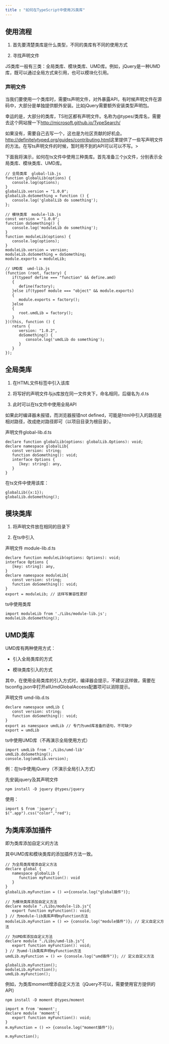 ```yaml
---
title : "如何在TypeScript中使用JS类库"
---
```


## **使用流程**

1. 首先要清楚类库是什么类型，不同的类库有不同的使用方式

2. 寻找声明文件

JS类库一般有三类：全局类库、模块类库、UMD库。例如，jQuery是一种UMD库，既可以通过全局方式来引用，也可以模块化引用。

### **声明文件**

当我们要使用一个类库时，需要ts声明文件，对外暴露API，有时候声明文件在源码中，大部分是单独提供额外安装。比如jQuery需要额外安装类型声明包。

幸运的是，大部分的类库，TS社区都有声明文件。名称为@types/类库名，需要去这个网站搜一下[http://](https://microsoft.github.io/TypeSearch/)[microsoft.github.io/TypeSearch/](http://microsoft.github.io/TypeSearch/)

如果没有，需要自己去写一个，这也是为社区贡献的好机会。<http://definitelytyped.org/guides/contributing.html>这里提供了一些写声明文件的方法。在写ts声明文件的时候，暂时用不到的API可以可以不写。>

下面我将演示，如何在ts文件中使用三种类库。首先准备三个js文件，分别表示全局类库、模块类库、UMD库。

```
// 全局类库  global-lib.js
function globalLib(options) {
   console.log(options);
}
globalLib.version = "1.0.0";
globalLib.doSomething = function () {
   console.log('globalLib do something');
};

// 模块类库  module-lib.js
const version = "1.0.0";
function doSomething() {
   console.log('moduleLib do something');
}
function moduleLib(options) {
   console.log(options);
}
moduleLib.version = version;
moduleLib.doSomething = doSomething;
module.exports = moduleLib;

// UMD库  umd-lib.js
(function (root, factory) {
   if(typeof define === "function" && define.amd)
   {
      define(factory);
   }else if(typeof module === "object" && module.exports)
   {
      module.exports = factory();
   }else
   {
      root.umdLib = factory();
   }
})(this, function () {
   return {
      version: "1.0.2",
      doSomething() {
         console.log('umdLib do something');
      }
   }
});
```

## **全局类库**

1. 在HTML文件标签中引入该库

2. 将写好的声明文件与js库放在同一文件夹下，命名相同，后缀名为.d.ts

3. 此时可以在ts文件中使用全局API

如果此时编译器未报错，而浏览器报错not defined，可能是html中引入的路径是相对路径，改成绝对路径即可（以项目目录为根目录）。

声明文件global-lib.d.ts

```
declare function globalLib(options: globalLib.Options): void;
declare namespace globalLib{
   const version: string;
   function doSomething(): void;
   interface Options {
      [key: string]: any,
   }
}
```

在ts文件中使用该库：

```
globalLib({x:1});
globalLib.doSomething();
```

## **模块类库**

1. 将声明文件放在相同的目录下

2. 在ts中引入

声明文件 module-lib.d.ts

```
declare function moduleLib(options: Options): void;
interface Options {
   [key: string]: any,
}
declare namespace moduleLib{
   const version: string;
   function doSomething(): void;
}
export = moduleLib; // 这样写兼容性更好
```

ts中使用类库

```
import moduleLib from './Libs/module-lib.js';
moduleLib.doSomething();
```

## **UMD类库**

UMD库有两种使用方式：

- 引入全局类库的方式

- 模块类库引入的方式

其中，在使用全局类库的引入方式时，编译器会提示，不建议这样做，需要在tsconfig.json中打开allUmdGlobalAccess配置项可以消除提示。

声明文件 umd-lib.d.ts

```
declare namespace umdLib {
   const version: string;
   function doSomething(): void;
}
export as namespace umdLib // 专门为umd库准备的语句，不可缺少
export = umdLib
```

ts中使用UMD库（不再演示全局使用方式）

```
import umdLib from './Libs/umd-lib'
umdLib.doSomething();
console.log(umdLib.version);
```

例：在ts中使用jQuery（不演示全局引入方式）

先安装jquery及其声明文件

```
npm install -D jquery @types/jquery
```

使用：

```
import $ from 'jquery';
$(".app").css("color","red");
```

## **为类库添加插件**

即为类库添加自定义的方法

其中UMD库和模块类库的添加插件方法一致。

```
// 为全局类库增添自定义方法
declare global {
   namespace globalLib {
      function myFunction(): void
   }
}
globalLib.myFunction = () =>{console.log("global插件")};

// 为模块类库添加自定义方法
declare module "./Libs/module-lib.js"{
   export function myFunction(): void;
} // 为module-lib类库声明myFunction方法
moduleLib.myFunction = () => {console.log("module插件")}; // 定义自定义方法

// 为UMD库添加自定义方法
declare module "./Libs/umd-lib.js"{
   export function myFunction(): void;
} // 为umd-lib类库声明myFunction方法
umdLib.myFunction = () => {console.log("umd插件")}; // 定义自定义方法

globalLib.myFunction();
moduleLib.myFunction();
umdLib.myFunction();
```

例如，为类库moment增添自定义方法（jQuery不可以，需要使用官方提供的API）

```
npm install -D moment @types/moment

import m from 'moment';
declare module 'moment'{
   export function myFunction(): void;
}
m.myFunction = () => {console.log("moment插件")};

m.myFunction();
```